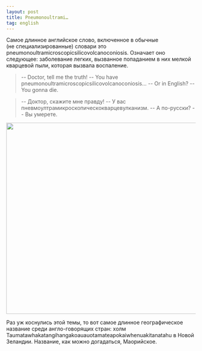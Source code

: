 ```yaml
---
layout: post
title: Pneumonoultrami…
tag: english
---
```

Самое длинное английское слово, включенное в обычные (не специализированные) словари это pneumonoultramicroscopicsilicovolcanoconiosis. Означает оно следующее: заболевание легких, вызванное попаданием в них мелкой кварцевой пыли, которая вызвала воспаление.

> -- Doctor, tell me the truth!
> -- You have pneumonoultramicroscopicsilicovolcanoconiosis...
> -- Or in English?
> -- You gonna die.

> -- Доктор, скажите мне правду!
> -- У вас пневмоултрамикроскопическокварцевулканизм.
> -- А по-русски?
> -- Вы умерете.

<img class="alignnone size-full wp-image-364" title="800px-New_Zealand_0577" src="http://freetonik.com/wp-content/uploads/2011/01/800px-New_Zealand_0577.jpg" alt="" width="800" height="509" />

Раз уж коснулись этой темы, то вот самое длинное географическое название среди англо-говорящих стран: холм Taumatawhakatangihangakoauauotamateapokaiwhenuakitanatahu в Новой Зеландии. Название, как можно догадаться, Маорийское.
